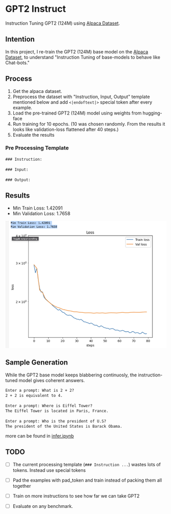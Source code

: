 # GPT2 Instruct

Instruction Tuning GPT2 (124M) using [Alpaca Dataset](https://huggingface.co/datasets/tatsu-lab/alpaca).

## Intention
In this project, I re-train the GPT2 (124M) base model on the [Alpaca Dataset](https://huggingface.co/datasets/tatsu-lab/alpaca), to understand "Instruction Tuning of base-models to behave like Chat-bots."

## Process
1. Get the alpaca dataset.
2. Preprocess the dataset with "Instruction, Input, Output" template mentioned below and add `<|endoftext|>` special token after every example.
3. Load the pre-trained GPT2 (124M) model using weights from hugging-face
4. Run training for 10 epochs. (10 was chosen randomly. From the results it looks like validation-loss flattened after 40 steps.)
5. Evaluate the results

### Pre Processing Template

```
### Instruction:

### Input:

### Output:
```

## Results

- Min Train Loss: 1.42091
- Min Validation Loss: 1.7658

![](results.png)

## Sample Generation

While the GPT2 base model keeps blabbering continuosly, the instruction-tuned model gives coherent answers.

```
Enter a prompt: What is 2 + 2?
2 + 2 is equivalent to 4.

Enter a prompt: Where is Eiffel Tower?
The Eiffel Tower is located in Paris, France.

Enter a prompt: Who is the president of U.S?
The president of the United States is Barack Obama.
```

more can be found in [infer.ipynb](infer.ipynb)

## TODO

- [ ] The current processing template (`### Instruction ...`) wastes lots of tokens. Instead use special tokens
- [ ] Pad the examples with pad_token and train instead of packing them all together
- [ ] Train on more instructions to see how far we can take GPT2
- [ ] Evaluate on any benchmark.


